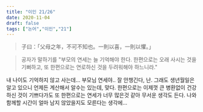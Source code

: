 ```yaml
---
title: "이인 21/26"
date: 2020-11-04
draft: false
tags: ["논어","이인","21"]
---
```


> 子曰：「父母之年，不可不知也。一則以喜，一則以懼。」

> 공자가 말하기를 "부모의 연세는 늘 기억해야 한다. 한편으로는 오래 사시는 것을 기뻐하고, 또 한편으로는 연로하신 것을 두려워해야 하느니라."

내 나이도 기억하지 않고 사는데... 부모님 연세야.. 잘 안챙긴다, 난.
그래도 생년월일은 알고 있으니 언제든 계산해서 알수는 있는데,
맞다. 한편으로는 이제껏 큰 병환없이 건강하신 것이 기쁘다가도
또 한편으로는 연세가 너무 많은것 같아 무서운 생각도 든다.
나와 함께할 시간이 얼마 남지 않았을지도 모른다는 생각에...
